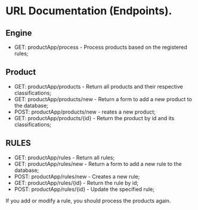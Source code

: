 # URL Documentation (Endpoints).

## Engine
* GET: productApp/process - Process products based on the registered rules;

## Product
* GET: productApp/products - Return all products and their respective classifications;
* GET: productApp/products/new - Return a form to add a new product to the database;
* POST: productApp/products/new - reates a new product;
* GET: productApp/products/{id} - Return the product by id and its classifications;

## RULES
* GET: productApp/rules - Return all rules;
* GET: productApp/rules/new - Return a form to add a new rule to the database;
* POST: productApp/rules/new - Creates a new rule;
* GET: productApp/rules/{id} - Return the rule by id;
* POST: productApp/rules/{id} - Update the specified rule;

If you add or modify a rule, you should process the products again.

